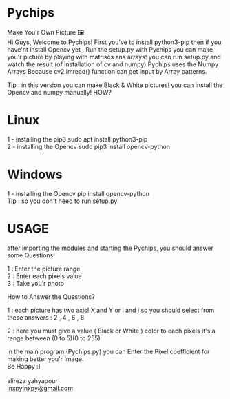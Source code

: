 # Pychips
Make You'r Own Picture 🖼
<br>
Hi Guys, Welcome to Pychips!
First you've to install python3-pip then if you have'nt install Opencv yet , Run the setup.py
with Pychips you can make you'r picture by playing with matrises ans arrays!
you can run setup.py and watch the result (of installation of cv and numpy)
Pychips uses the Numpy Arrays Because cv2.imread() function can get input by Array patterns.

Tip : in this version you can make Black & White pictures!
you can install the Opencv and numpy manually!
HOW?
<br>
# Linux
1 - installing the pip3
    sudo apt install python3-pip
<br>
2 - installing the Opencv
    sudo pip3 install opencv-python
<br>
# Windows
1 - installing the Opencv
    pip install opencv-python
<br>
Tip : so you don't need to run setup.py
<br>
# USAGE
after importing the modules and starting the Pychips, you should answer some Questions!

1 : Enter the picture range<br>
2 : Enter each pixels value<br>
3 : Take you'r photo

How to Answer the Questions?

1 : each picture has two axis! X and Y or i and j
    so you should select from these answers : 2 , 4 , 6 , 8

2 : here you must give a value ( Black or White ) color to each pixels
it's a renge between (0 to 5)(0 to 255)

in the main program (Pychips.py) you can Enter the Pixel coefficient for making better you'r Image.
<br>Be Happy :)
<br><br>
alireza yahyapour<br>
lnxpylnxpy@gmail.com
